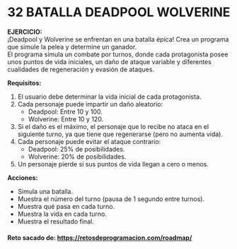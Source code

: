 # 32 BATALLA DEADPOOL WOLVERINE

**EJERCICIO:**  
¡Deadpool y Wolverine se enfrentan en una batalla épica! Crea un programa que simule la pelea y determine un ganador.  
El programa simula un combate por turnos, donde cada protagonista posee unos puntos de vida iniciales, un daño de ataque variable y diferentes cualidades de regeneración y evasión de ataques.

**Requisitos:**
1. El usuario debe determinar la vida inicial de cada protagonista.
2. Cada personaje puede impartir un daño aleatorio:
	- Deadpool: Entre 10 y 100.
	- Wolverine: Entre 10 y 120.
3. Si el daño es el máximo, el personaje que lo recibe no ataca en el siguiente turno, ya que tiene que regenerarse (pero no aumenta vida).
4. Cada personaje puede evitar el ataque contrario:
	- Deadpool: 25% de posibilidades.
	- Wolverine: 20% de posibilidades.
5. Un personaje pierde si sus puntos de vida llegan a cero o menos.

**Acciones:**
- Simula una batalla.
- Muestra el número del turno (pausa de 1 segundo entre turnos).
- Muestra qué pasa en cada turno.
- Muestra la vida en cada turno.
- Muestra el resultado final.

#### Reto sacado de: https://retosdeprogramacion.com/roadmap/